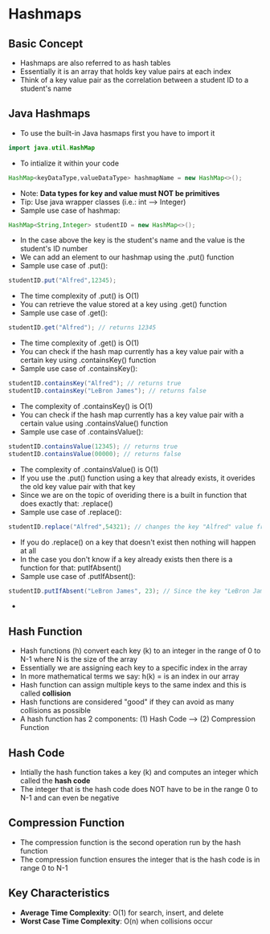 # Hashmaps 

## Basic Concept 
- Hashmaps are also referred to as hash tables
- Essentially it is an array that holds key value pairs at each index 
- Think of a key value pair as the correlation between a student ID to a student's name

## Java Hashmaps
- To use the built-in Java hasmaps first you have to import it 
```java 
import java.util.HashMap
```
- To intialize it within your code 
```java 
HashMap<keyDataType,valueDataType> hashmapName = new HashMap<>();
``` 
- Note: **Data types for key and value must NOT be primitives**
- Tip: Use java wrapper classes (i.e.: int --> Integer)
- Sample use case of hashmap:
```java 
HashMap<String,Integer> studentID = new HashMap<>(); 
``` 
- In the case above the key is the student's name and the value is the student's ID number 
- We can add an element to our hashmap using the .put() function 
- Sample use case of .put(): 
```java 
studentID.put("Alfred",12345); 
```
- The time complexity of .put() is O(1)
- You can retrieve the value stored at a key using .get() function 
- Sample use case of .get():
```java 
studentID.get("Alfred"); // returns 12345
```
- The time complexity of .get() is O(1)
- You can check if the hash map currently has a key value pair with a certain key using .containsKey() function
- Sample use case of .containsKey():
```java
studentID.containsKey("Alfred"); // returns true 
studentID.containsKey("LeBron James"); // returns false
```
- The complexity of .containsKey() is O(1) 
- You can check if the hash map currently has a key value pair with a certain value using .containsValue() function
- Sample use case of .containsValue():
```java
studentID.containsValue(12345); // returns true 
studentID.containsValue(00000); // returns false
```
- The complexity of .containsValue() is O(1)
- If you use the .put() function using a key that already exists, it overides the old key value pair with that key 
- Since we are on the topic of overiding there is a built in function that does exactly that: .replace()
- Sample use case of .replace(): 
```java
studentID.replace("Alfred",54321); // changes the key "Alfred" value fro 12345 --> 54321
```
- If you do .replace() on a key that doesn't exist then nothing will happen at all 
- In the case you don't know if a key already exists then there is a function for that: putIfAbsent()
- Sample use case of .putIfAbsent(): 
```java
studentID.putIfAbsent("LeBron James", 23); // Since the key "LeBron James" does not exist it adds this key value pair to the hasmap
```
- 

## Hash Function 
- Hash functions (h) convert each key (k) to an integer in the range of 0 to N-1 where N is the size of the array
- Essentially we are assigning each key to a specific index in the array
- In more mathematical terms we say: h(k) = is an index in our array 
- Hash function can assign multiple keys to the same index and this is called **collision** 
- Hash functions are considered "good" if they can avoid as many collisions as possible 
- A hash function has 2 components: (1) Hash Code --> (2) Compression Function 

## Hash Code 
- Intially the hash function takes a key (k) and computes an integer which called the **hash code**
- The integer that is the hash code does NOT have to be in the range 0 to N-1 and can even be negative

## Compression Function 
- The compression function is the second operation run by the hash function 
- The compression function ensures the integer that is the hash code is in range 0 to N-1


## Key Characteristics 
- **Average Time Complexity**: O(1) for search, insert, and delete 
- **Worst Case Time Complexity**: O(n) when collisions occur 
